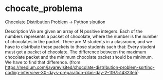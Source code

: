 # chocate_problema

Chocolate Distribution Problem
-> Python sloution

Description
We are given an array of N positive integers. Each of the numbers represents a packet of chocolate, where the number is the number of chocolates in the packet.
There are M students in a classroom, and we have to distribute these packets to those students such that:
Every student must get a packet of chocolate.
The difference between the maximum chocolate packet and the minimum chocolate packet should be minimum.
We have to find that difference.
(from https://medium.com/javarevisited/chocolate-distribution-problem-sorting-coding-interview-30-days-preparation-plan-day-2-1f97514323e5)
